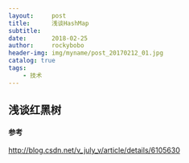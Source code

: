 ```yaml
---
layout:     post
title:      浅谈HashMap
subtitle:   
date:       2018-02-25
author:     rockybobo
header-img: img/myname/post_20170212_01.jpg
catalog: true
tags:
    - 技术
---
```


## 浅谈红黑树

 #### 参考

http://blog.csdn.net/v_july_v/article/details/6105630



